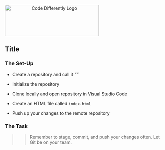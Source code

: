 
<img  src="../code-diff-logo.png" alt="Code Differently Logo" style="height:100px; width:300px; text-align:center;">



## Title





### The Set-Up


- Create a repository and call it  <em>“”</em> 

- Initialize the repository

- Clone locally and open repository in Visual Studio Code

- Create an HTML file called `index.html`

- Push up your changes to the remote repository







### The Task



>> Remember to stage, commit, and push your changes often. Let Git be on your team.



